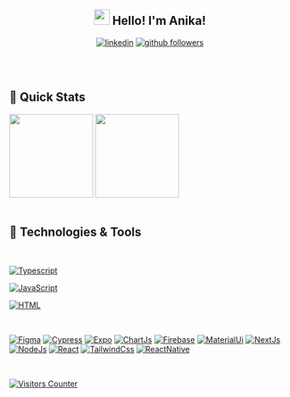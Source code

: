 <h2 align="center"><img src="./media/waving-hand.gif" width="28"> Hello! I'm Anika!</h2>
<p align="center">
 

  <a href="https://www.linkedin.com/in/anika-grewal-516712262">
  <img alt="linkedin" title="Linkedin Profile" src="https://img.shields.io/badge/linkedin-DDECF9.svg?&style=for-the-badge&logo=linkedin&logoColor=4E738A"/></a>

  <a href="https://github.com/anikagrewal">
  <img alt="github followers" title="Follow me on Github" src="https://img.shields.io/github/followers/anikagrewal?color=ffdd93&labelColor=4E738A&style=for-the-badge&logo=github&label=Follow"/></a>

 
  <br><br>
</p>

<h2 align='left'> 🚀 Quick Stats </h2>
<div>
<img src='https://github-readme-stats.vercel.app/api?username=anikagrewal&show_icons=true&theme=radical&hide=contribs' height='150"'>
<img src='https://github-readme-stats.vercel.app/api/top-langs/?username=anikagrewal&layout=compact&theme=radical' height='150"'>
</div>
<br>

<h2 align='left'> 🔨 Technologies & Tools </h2>
<p>
<br>

<a href="https://github.com/search?q=user%3Aanikagrewal+language%3Atypescript"><img alt="Typescript" src="https://img.shields.io/badge/TypeScript-14354C.svg?logo=typescript&logoColor=blue"></a>

<a href="https://github.com/search?q=user%3Aanikagrewal+language%3Ajavascript"><img alt="JavaScript" src="https://img.shields.io/badge/JavaScript-F7DF1E.svg?logo=javascript&logoColor=yellow"></a>

<a href="https://github.com/search?q=user%3Aanikagrewal+language%3Ahtml"><img alt="HTML" src="https://img.shields.io/badge/HTML-E34F26.svg?logo=html5&logoColor=white"></a>

<br>
</p>
<p>

<a href="#"><img alt="Figma" src="https://img.shields.io/badge/Figma-F24E1E?style=for-the-badge&logo=figma&logoColor=white"></a>
<a href="#"><img alt="Cypress" src="https://img.shields.io/badge/Cypress-17202C?style=for-the-badge&logo=cypress&logoColor=white"></a>
<a href="#"><img alt="Expo" src="https://img.shields.io/badge/Expo-1B1F23?style=for-the-badge&logo=expo&logoColor=white "></a>
<a href="#"><img alt="ChartJs" src="https://img.shields.io/badge/Chart%20js-FF6384?style=for-the-badge&logo=chartdotjs&logoColor=white"></a>
<a href="#"><img alt="Firebase" src="https://img.shields.io/badge/firebase-ffca28?style=for-the-badge&logo=firebase&logoColor=black"></a>
<a href="#"><img alt="MaterialUi" src="https://img.shields.io/badge/Material%20UI-007FFF?style=for-the-badge&logo=mui&logoColor=white"></a>
<a href="#"><img alt="NextJs" src="https://img.shields.io/badge/next%20js-000000?style=for-the-badge&logo=nextdotjs&logoColor=white"></a>
<a href="#"><img alt="NodeJs" src="https://img.shields.io/badge/Node%20js-339933?style=for-the-badge&logo=nodedotjs&logoColor=white"></a>
<a href="#"><img alt="React" src="https://img.shields.io/badge/React-20232A?style=for-the-badge&logo=react&logoColor=61DAFB"></a>
<a href="#"><img alt="TailwindCss" src="https://img.shields.io/badge/Tailwind_CSS-38B2AC?style=for-the-badge&logo=tailwind-css&logoColor=white"></a>
<a href="#"><img alt="ReactNative" src="https://img.shields.io/badge/React_Native-20232A?style=for-the-badge&logo=react&logoColor=61DAFB"></a>







<br>
</p>
<p>
<a href="#"><img alt="Visitors Counter" src="https://api.visitorbadge.io/api/visitors?path=anikagrewal&countColor=%23263759"></a>
</p>

